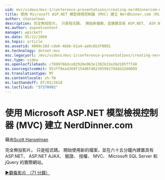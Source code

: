 ```yaml
---
uid: mvc/videos/mvc-1/conference-presentations/creating-nerddinnercom-with-microsoft-aspnet-model-view-controller-mvc
title: 使用 Microsoft ASP.NET 模型檢視控制器 (MVC) 建立 NerdDinner.com |Microsoft Docs
author: shanselman
description: 完全無投影片。 只是程式碼。 開始新檔案，並建置具有 ASP.NET、 ASP.NET AJAX、 驗證、 授權、 MVC、 Microsoft SQL Server 的實際網站和...
ms.author: aspnetcontent
manager: wpickett
ms.date: 05/12/2009
ms.topic: article
ms.assetid: 4009c18d-cde6-4bbb-b1a4-ae0c6b3f8091
ms.technology: dotnet-mvc
msc.legacyurl: /mvc/videos/mvc-1/conference-presentations/creating-nerddinnercom-with-microsoft-aspnet-model-view-controller-mvc
msc.type: video
ms.openlocfilehash: cf809768dce82920e963e1302b33e26d105ff748
ms.sourcegitcommit: 953ff9ea4369f154d6fd0239599279ddd3280009
ms.translationtype: MT
ms.contentlocale: zh-TW
ms.lasthandoff: 07/03/2018
ms.locfileid: "37370992"
---
```

<a name="creating-nerddinnercom-with-microsoft-aspnet-model-view-controller-mvc"></a>使用 Microsoft ASP.NET 模型檢視控制器 (MVC) 建立 NerdDinner.com
====================
藉由[Scott Hanselman](https://github.com/shanselman)

完全無投影片。 只是程式碼。 開始使用新的檔案，並在六十五分鐘內建置具有 ASP.NET、 ASP.NET AJAX、 驗證、 授權、 MVC、 Microsoft SQL Server 和 jQuery 的實際網站。

[&#9654;觀看影片 （71 分鐘）](https://channel9.msdn.com/Blogs/ASP-NET-Site-Videos/creating-nerddinnercom-with-microsoft-aspnet-model-view-controller-mvc)
